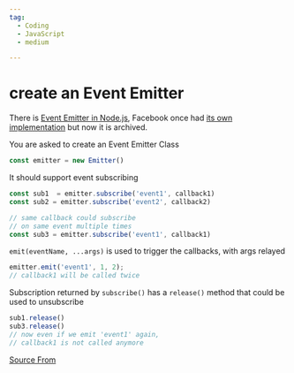 ```yaml
---
tag:
  - Coding
  - JavaScript
  - medium

---
```

  
# create an Event Emitter

There is [Event Emitter in Node.js](https://nodejs.org/api/events.html#events_class_eventemitter), Facebook once had [its own implementation](https://github.com/facebookarchive/emitter) but now it is archived.

You are asked to create an Event Emitter Class

```js
const emitter = new Emitter()
```

It should support event subscribing

```js
const sub1  = emitter.subscribe('event1', callback1)
const sub2 = emitter.subscribe('event2', callback2)

// same callback could subscribe 
// on same event multiple times
const sub3 = emitter.subscribe('event1', callback1)
```

`emit(eventName, ...args)` is used to trigger the callbacks, with args relayed

```js
emitter.emit('event1', 1, 2);
// callback1 will be called twice
```

Subscription returned by `subscribe()` has a `release()` method that could be used to unsubscribe

```js
sub1.release()
sub3.release()
// now even if we emit 'event1' again, 
// callback1 is not called anymore
```


[Source From](https://bigfrontend.dev/problem/create-an-Event-Emitter)

  